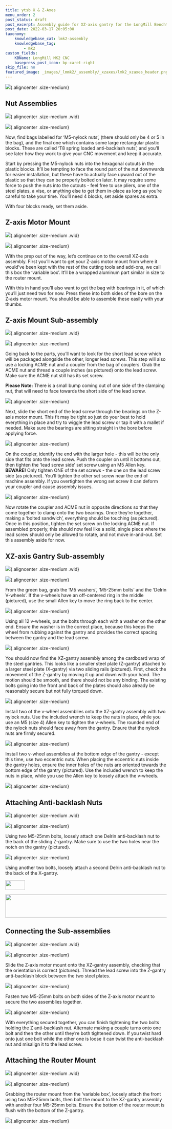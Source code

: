 ```yaml
---
title: ytsb X & Z-Axes
menu_order: 2
post_status: draft
post_excerpt: Assembly guide for XZ-axis gantry for the LongMill Benchtop CNC. Uses linear guides, router mount, Z-axis motor mount, anti-backlash block, 200mm lead screw.
post_date: 2022-03-17 20:05:00
taxonomy:
    knowledgebase_cat: lmk2-assembly
    knowledgebase_tag:
        - mk2
custom_fields:
    KBName: LongMill MK2 CNC
    basepress_post_icon: bp-caret-right
skip_file: no
featured_image: _images/_lmmk2/_assembly/_xzaxes/lmk2_xzaxes_header.png
---
```


![](/_images/_lmmk2/_assembly/_xzaxes/lmk2_xzaxes_header.png){.aligncenter .size-medium}

<h2>Nut Assemblies</h2>

![](/_images/_lmmk2/_assembly/_xzaxes/lmk2_xzaxes_header-1.jpg){.aligncenter .size-medium .wid}

![](/_images/_lmmk2/_assembly/_xzaxes/lmk2_xzaxes_p1.jpg){.aligncenter .size-medium}

Now, find bags labelled for ‘M5-nylock nuts’, (there should only be 4 or 5 in the bag), and the final one which contains some large rectangular plastic blocks. These are called ‘T8 spring loaded anti-backlash nuts’, and you’ll see later how they work to give your CNC movement and keep it accurate.

Start by pressing the M5-nylock nuts into the hexagonal cutouts in the plastic blocks. It’ll be tempting to face the round part of the nut downwards for easier installation, but these have to actually face upward out of the plastic so that they can be properly bolted on later. It may require some force to push the nuts into the cutouts - feel free to use pliers, one of the steel plates, a vise, or anything else to get them in-place as long as you’re careful to take your time. You’ll need 4 blocks, set aside spares as extra.

With four blocks ready, set them aside.

<h2>Z-axis Motor Mount</h2>

![](/_images/_lmmk2/_assembly/_xzaxes/lmk2_xzaxes_header-2.jpg){.aligncenter .size-medium .wid}

![](/_images/_lmmk2/_assembly/_xzaxes/lmk2_xzaxes_p2.jpg){.aligncenter .size-medium}

With the prep out of the way, let’s continue on to the overall XZ-axis assembly. First you’ll want to get your Z-axis motor mount from where it would’ve been kept with the rest of the cutting tools and add-ons, we call this box the ‘variable box’. It’ll be a wrapped aluminum part similar in size to the router mount.

With this in hand you’ll also want to get the bag with bearings in it, of which you’ll just need two for now. Press these into both sides of the bore on the Z-axis motor mount. You should be able to assemble these easily with your thumbs.

<h2>Z-axis Mount Sub-assembly</h2>

![](/_images/_lmmk2/_assembly/_xzaxes/lmk2_xzaxes_header-3.jpg){.aligncenter .size-medium .wid}

![](/_images/_lmmk2/_assembly/_xzaxes/lmk2_xzaxes_p3.png){.aligncenter .size-medium}

Going back to the parts, you’ll want to look for the short lead screw which will be packaged alongside the other, longer lead screws. This step will also use a locking ACME nut and a coupler from the bag of couplers. Grab the ACME nut and thread a couple inches (as pictured) onto the lead screw. Make sure the ACME nut still has its set screw.

<b>Please Note:</b> There is a small bump coming out of one side of the clamping nut, that will need to face towards the short side of the lead screw.

![](/_images/_lmmk2/_assembly/_xzaxes/lmk2_xzaxes_p4.png){.aligncenter .size-medium}

Next, slide the short end of the lead screw through the bearings on the Z-axis motor mount. This fit may be tight so just do your best to hold everything in place and try to wiggle the lead screw or tap it with a mallet if needed. Make sure the bearings are sitting straight in the bore before applying force.

![](/_images/_lmmk2/_assembly/_xzaxes/lmk2_xzaxes_p5.png){.aligncenter .size-medium}

On the coupler, identify the end with the larger hole - this will be the only side that fits onto the lead screw. Push the coupler on until it bottoms out, then tighten the ‘lead screw side’ set screw using an M5 Allen key. <b>BEWARE!</b> Only tighten ONE of the set screws - the one on the lead screw side (as pictured). You’ll tighten the other set screw near the end of machine assembly. If you overtighten the wrong set screw it can deform your coupler and cause assembly issues.

![](/_images/_lmmk2/_assembly/_xzaxes/lmk2_xzaxes_p6.png){.aligncenter .size-medium}

Now rotate the coupler and ACME nut in opposite directions so that they come together to clamp onto the two bearings. Once they’re together, making a ‘bolted sandwich’, everything should be touching (as pictured).  Once in this position, tighten the set screw on the locking ACME nut. If assembled properly, this should now feel like a solid, single piece where the lead screw should only be allowed to rotate, and not move in-and-out. Set this assembly aside for now.

<h2>XZ-axis Gantry Sub-assembly</h2>

![](/_images/_lmmk2/_assembly/_xzaxes/lmk2_xzaxes_header-4.jpg){.aligncenter .size-medium .wid}

![](/_images/_lmmk2/_assembly/_xzaxes/lmk2_xzaxes_p6a.jpg){.aligncenter .size-medium}

From the green bag, grab the ‘M5 washers’, ‘M5-25mm bolts’ and the ‘Delrin V-wheels’. If the v-wheels have an off-centered ring in the middle (pictured), use the small Allen key to move the ring back to the center.

![](/_images/_lmmk2/_assembly/_xzaxes/lmk2_xzaxes_p6b.jpg){.aligncenter .size-medium}

Using all 12 v-wheels, put the bolts through each with a washer on the other end. Ensure the washer is in the correct place, because this keeps the wheel from rubbing against the gantry and provides the correct spacing between the gantry and the lead screw.

![](/_images/_lmmk2/_assembly/_xzaxes/lmk2_xzaxes_p6c.jpg){.aligncenter .size-medium}

You should now find the XZ-gantry assembly among the cardboard wrap of the steel gantries. This looks like a smaller steel plate (Z-gantry) attached to a larger steel plate (X-gantry) via two sliding rails (pictured). First, check the movement of the Z-gantry by moving it up and down with your hand. The motion should be smooth, and there should not be any binding. The existing bolts going into the front and back of the plates should also already be reasonably secure but not fully torqued down.

![](/_images/_lmmk2/_assembly/_xzaxes/lmk2_xzaxes_p14.png){.aligncenter .size-medium}

Install two of the v-wheel assemblies onto the XZ-gantry assembly with two nylock nuts. Use the included wrench to keep the nuts in place, while you use an M5 (size 4) Allen key to tighten the v-wheels. The rounded end of the nylock nuts should face away from the gantry. Ensure that the nylock nuts are firmly secured.

![](/_images/_lmmk2/_assembly/_xzaxes/lmk2_xzaxes_p15.jpg){.aligncenter .size-medium}

Install two v-wheel assemblies at the bottom edge of the gantry - except this time, use two eccentric nuts. When placing the eccentric nuts inside the gantry holes, ensure the inner holes of the nuts are oriented towards the bottom edge of the gantry (pictured). Use the included wrench to keep the nuts in place, while you use the Allen key to loosely attach the v-wheels.

![](/_images/_lmmk2/_assembly/_xzaxes/lmk2_xzaxes_p16.jpg){.aligncenter .size-medium}

<h2>Attaching Anti-backlash Nuts</h2>

![](/_images/_lmmk2/_assembly/_xzaxes/lmk2_xzaxes_header-5.jpg){.aligncenter .size-medium .wid}

![](/_images/_lmmk2/_assembly/_xzaxes/lmk2_xzaxes_p17.png){.aligncenter .size-medium}

Using two M5-25mm bolts, loosely attach one Delrin anti-backlash nut to the back of the sliding Z-gantry. Make sure to use the two holes near the notch on the gantry (pictured).

![](/_images/_lmmk2/_assembly/_xzaxes/lmk2_xzaxes_p18.png){.aligncenter .size-medium}

Using another two bolts, loosely attach a second Delrin anti-backlash nut to the back of the X-gantry.

<img class="non alignnone wp-image-4869" src="https://resources.sienci.com/wp-content/uploads/2025/02/lmk2_xzaxes_48EX-symbol.png" alt="" width="61" height="30" />

<a href="https://resources.sienci.com/view/48x30-longmill-mk2-accompanying-manual/#ex-delrin-nut-mounting"><img class="fortye aligncenter wp-image-3938 size-medium" src="https://resources.sienci.com/wp-content/uploads/2022/03/EX2-850x73.png" alt="" width="850" height="73" /></a>

<h2>Connecting the Sub-assemblies</h2>

![](/_images/_lmmk2/_assembly/_xzaxes/lmk2_xzaxes_header-5a.png){.aligncenter .size-medium .wid}

![](/_images/_lmmk2/_assembly/_xzaxes/lmk2_xzaxes_p20.png){.aligncenter .size-medium}

Slide the Z-axis motor mount onto the XZ-gantry assembly, checking that the orientation is correct (pictured). Thread the lead screw into the Z-gantry anti-backlash block between the two steel plates.

![](/_images/_lmmk2/_assembly/_xzaxes/lmk2_xzaxes_p21.png){.aligncenter .size-medium}

Fasten two M5-25mm bolts on both sides of the Z-axis motor mount to secure the two assemblies together.

![](/_images/_lmmk2/_assembly/_xzaxes/lmk2_xzaxes_p22.jpg){.aligncenter .size-medium}

With everything secured together, you can finish tightening the two bolts holding the Z anti-backlash nut. Alternate making a couple turns onto one bolt and then the other until they’re both tightened down. If you twist hard onto just one bolt while the other one is loose it can twist the anti-backlash nut and misalign it to the lead screw.

<h2>Attaching the Router Mount</h2>

![](/_images/_lmmk2/_assembly/_xzaxes/lmk2_xzaxes_header-6.jpg){.aligncenter .size-medium .wid}

![](/_images/_lmmk2/_assembly/_xzaxes/lmk2_xzaxes_p23.png){.aligncenter .size-medium}

Grabbing the router mount from the ‘variable box’, loosely attach the front using two M5-25mm bolts, then bolt the mount to the XZ-gantry assembly with another four M5-25mm bolts. Ensure the bottom of the router mount is flush with the bottom of the Z-gantry.

![](/_images/_lmmk2/_assembly/_xzaxes/lmk2_xzaxes_p24.png){.aligncenter .size-medium}
